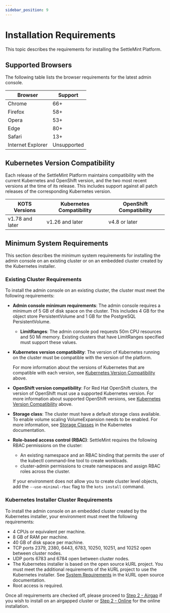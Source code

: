 ```yaml
---
sidebar_position: 9
---
```


# Installation Requirements

This topic describes the requirements for installing the SettleMint Platform.

## Supported Browsers

The following table lists the browser requirements for the latest admin console.

| Browser           | Support     |
| ----------------- | ----------- |
| Chrome            | 66+         |
| Firefox           | 58+         |
| Opera             | 53+         |
| Edge              | 80+         |
| Safari            | 13+         |
| Internet Explorer | Unsupported |

## Kubernetes Version Compatibility

Each release of the SettleMint Platform maintains compatibility with the current Kubernetes and OpenShift version, and
the two most recent versions at the time of its release. This includes support against all patch releases of the
corresponding Kubernetes version.

| KOTS Versions   | Kubernetes Compatibility | OpenShift Compatibility |
| --------------- | ------------------------ | ----------------------- |
| v1.78 and later | v1.26 and later          | v4.8 or later           |

## Minimum System Requirements

This section describes the minimum system requirements for installing the admin console on an existing
cluster or on an embedded cluster created by the Kubernetes installer.

### Existing Cluster Requirements

To install the admin console on an existing cluster, the cluster must meet the following requirements:

- **Admin console minimum requirements**: The admin console requires a minimum of 5 GB of disk space on the cluster. This
  includes 4 GB for the object store PersistentVolume and 1 GB for the PostgreSQL PersistentVolume.
  - **LimitRanges**: The admin console pod requests 50m CPU resources and 50 Mi memory. Existing clusters that have
    LimitRanges specified must support these values.
- **Kubernetes version compatibility**: The version of Kubernetes running on the cluster must be compatible with the
  version of the platform.

  For more information about the versions of Kubernetes that are compatible with each version, see [Kubernetes Version
  Compatibility](#kubernetes-version-compatibility) above.

- **OpenShift version compatibility**: For Red Hat OpenShift clusters, the version of OpenShift must use a supported
  Kubernetes version. For more information about supported OpenShift versions, see [Kubernetes Version
  Compatibility](#kubernetes-version-compatibility) above.
- **Storage class**: The cluster must have a default storage class available. To enable volume scaling VolumeExpansion
  needs to be enabled. For more information,
  see [Storage Classes](https://kubernetes.io/docs/concepts/storage/storage-classes/) in the Kubernetes documentation.
- **Role-based access control (RBAC)**: SettleMint requires the following RBAC permissions on the cluster:

  - An existing namespace and an RBAC binding that permits the user of the kubectl command-line tool to create
    workloads.
  - cluster-admin permissions to create namespaces and assign RBAC roles across the cluster.

  If your environment does not allow you to create cluster level objects, add the `--use-minimal-rbac` flag to
  the `kots install` command.

### Kubernetes Installer Cluster Requirements

To install the admin console on an embedded cluster created by the Kubernetes installer, your environment
must meet the following requirements:

- 4 CPUs or equivalent per machine.
- 8 GB of RAM per machine.
- 40 GB of disk space per machine.
- TCP ports 2379, 2380, 6443, 6783, 10250, 10251, and 10252 open between cluster nodes.
- UDP ports 6783 and 6784 open between cluster nodes.
- The Kubernetes installer is based on the open source kURL project. You must meet the additional requirements of the
  kURL project to use the Kubernetes installer.
  See [System Requirements](https://kurl.sh/docs/install-with-kurl/system-requirements) in the kURL open source
  documentation.
- Root access is required.

Once all requirements are checked off, please proceed to [Step 2 - Airgap](./install-airgap/install-airgap.md) if you wish to install
on an airgapped cluster or [Step 2 - Online](./install-online/install-online.md) for the online installation.
